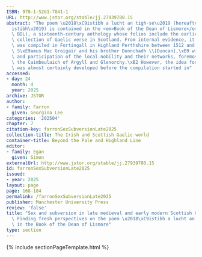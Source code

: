 ```yaml
---
ISBN: 978-1-5261-7841-1
URL: http://www.jstor.org/stable/jj.27939780.15
abstract: "The poem \u2018\xC9istibh a lucht an tigh-se\u2019 (hereafter \u2018\xC9\
  istibh\u2019) is contained in the <em>Book of the Dean of Lismore</em> (hereafter\
  \ BDL), a sixteenth-century anthology whose folios include the earliest surviving\
  \ collection of Gaelic verse in Scotland. From internal evidence, it seems the BDL\
  \ was compiled in Fortingall in Highland Perthshire between 1512 and 1526 by Dean\
  \ S\xE9amus Mac Groigair and his brother Donnchadh \\[Duncan],\xB9 with patronage\
  \ and participation of the local nobility and their networks, foremost of whom were\
  \ the Caimbeulaich of Argyll and Glenorchy.\xB2 However, the idea for the project\
  \ was almost certainly developed before the compilation started in"
accessed:
- day: 24
  month: 4
  year: 2025
archive: JSTOR
author:
- family: Farron
  given: Georgina Lee
categories: '202504'
chapter: 7
citation-key: farronSexSubversionLate2025
collection-title: The Irish and Scottish Gaelic world
container-title: Beyond the Pale and Highland Line
editor:
- family: Egan
  given: Simon
externalUrl: http://www.jstor.org/stable/jj.27939780.15
id: farronSexSubversionLate2025
issued:
- year: 2025
layout: page
page: 168-184
permalink: /farronSexSubversionLate2025
publisher: Manchester University Press
review: 'false'
title: "Sex and subversion in late medieval and early modern Scottish Gaelic verse:\
  \ Finding fresh perspectives on the poem \u2018\xC9istibh a lucht an tigh-se\u2019\
  \ in the Book of the Dean of Lismore"
type: section
---
```

{% include sectionPageTemplate.html %}